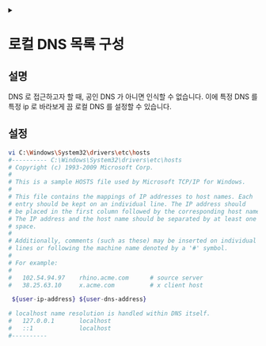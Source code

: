 <link rel="stylesheet" type="text/css" href="/css/header.css">
<link rel="stylesheet" type="text/css" href="/css/bootstrap/5.3.0-alpha1/bootstrap.css">
<div class="sticky-top bg-white pt-1 pb-2" id="header-div-max"></div>
<details id="display-none"><summary></summary>
  <script src="/js/header.js" defer="defer"></script>
  <script src="/js/table/numbering.js" defer="defer"></script>
  <script src="/js/bootstrap/5.3.0-alpha1/bootstrap.bundle.js" defer="defer"></script>
</details>

# 로컬 DNS 목록 구성

## 설명

DNS 로 접근하고자 할 때, 공인 DNS 가 아니면 인식할 수 없습니다.
이에 특정 DNS 를 특정 ip 로 바라보게 끔 로컬 DNS 를 설정할 수 있습니다.

## 설정

```bash
vi C:\Windows\System32\drivers\etc\hosts
#---------- C:\Windows\System32\drivers\etc\hosts
# Copyright (c) 1993-2009 Microsoft Corp.
#
# This is a sample HOSTS file used by Microsoft TCP/IP for Windows.
#
# This file contains the mappings of IP addresses to host names. Each
# entry should be kept on an individual line. The IP address should
# be placed in the first column followed by the corresponding host name.
# The IP address and the host name should be separated by at least one
# space.
#
# Additionally, comments (such as these) may be inserted on individual
# lines or following the machine name denoted by a '#' symbol.
#
# For example:
#
#	102.54.94.97    rhino.acme.com      # source server
#	38.25.63.10     x.acme.com          # x client host

 ${user-ip-address} ${user-dns-address}

# localhost name resolution is handled within DNS itself.
#	127.0.0.1       localhost
#	::1             localhost
#----------
```
